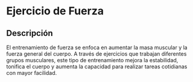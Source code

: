 # Ejercicio de Fuerza

## Descripción
El entrenamiento de fuerza se enfoca en aumentar la masa muscular y la fuerza general del cuerpo. A través de ejercicios que trabajan diferentes grupos musculares, este tipo de entrenamiento mejora la estabilidad, tonifica el cuerpo y aumenta la capacidad para realizar tareas cotidianas con mayor facilidad.






























